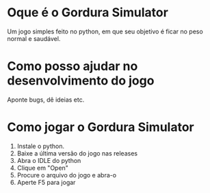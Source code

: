 # Oque é o Gordura Simulator
Um jogo simples feito no python, em que seu objetivo é ficar no peso normal e saudável.

# Como posso ajudar no desenvolvimento do jogo
Aponte bugs, dê ideias etc.

# Como jogar o Gordura Simulator
1. Instale o python.
2. Baixe a última versão do jogo nas releases
3. Abra o IDLE do python
4. Clique em "Open"
5. Procure o arquivo do jogo e abra-o
6. Aperte F5 para jogar


